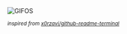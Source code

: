 <div align="justify">
<picture>
    <source media="(prefers-color-scheme: dark)" srcset="https://i.ibb.co/jzKjBvg/output-gif.gif">
    <source media="(prefers-color-scheme: light)" srcset="https://i.ibb.co/jzKjBvg/output-gif.gif">
    <img alt="GIFOS" src="https://i.ibb.co/jzKjBvg/output-gif.gif">
</picture>

<sub><i>inspired from [x0rzavi/github-readme-terminal](https://github.com/x0rzavi/github-readme-terminal)</i></sub>

</div>

<!-- Image deletion URL: https://ibb.co/ypTxGnW/5ec66d34df034e6ced9dca1cd1ba2bd3 -->